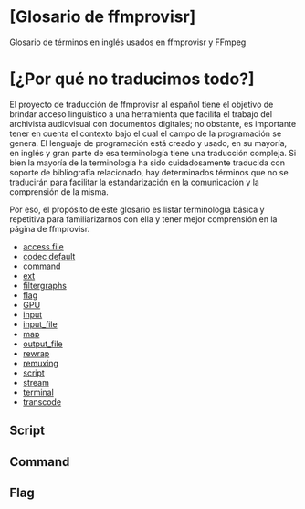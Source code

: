 # [Glosario de ffmprovisr]

Glosario de términos en inglés usados en ffmprovisr y FFmpeg

# [¿Por qué no traducimos todo?]

El proyecto de traducción de ffmprovisr al español tiene el objetivo de brindar acceso linguístico a una herramienta que facilita el trabajo del archivista audiovisual con documentos digitales; no obstante, es importante tener en cuenta el contexto bajo el cual el campo de la programación se genera. 
El lenguaje de programación está creado y usado, en su mayoría, en inglés y gran parte de esa terminología tiene una traducción compleja. Si bien la mayoría de la terminología ha sido cuidadosamente traducida con soporte de bibliografía relacionado, hay determinados términos que no se traducirán para facilitar la estandarización en la comunicación y la comprensión de la misma. 

Por eso, el propósito de este glosario es listar terminología básica y repetitiva para familiarizarnos con ella y tener mejor comprensión en la página de ffmprovisr.

<!-- Would be nice to explain what Bash, and a little bit more about the FFmpeg programming language -->

* [access file](#access_file)
* [codec default](#codec_default)
* [command](#command)
* [ext](#ext)
* [filtergraphs](#filtergraphs)
* [flag](#flag)
* [GPU](#GPU) 
* [input](#input)
* [input_file](#input_file)
* [map](#map)
* [output_file](#output_file)
* [rewrap](#rewrap)
* [remuxing](#remuxing)
* [script](#script)
* [stream](#stream)
* [terminal](#terminal)
* [transcode](#transcode)

## Script
## Command
## Flag